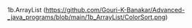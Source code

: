 1b.ArrayList (https://github.com/Gouri-K-Banakar/Advanced-_java_programs/blob/main/1b_ArrayList/ColorSort.png)
